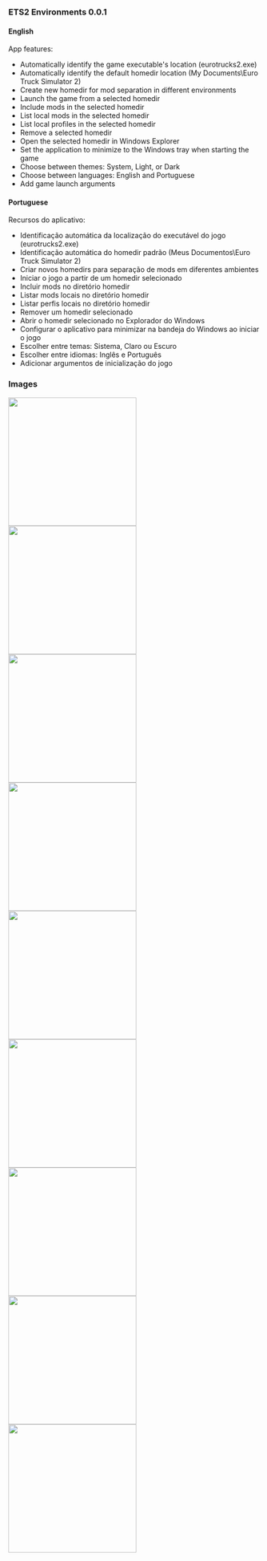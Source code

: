 ### ETS2 Environments 0.0.1

#### English

App features:
 - Automatically identify the game executable's location (eurotrucks2.exe)
 - Automatically identify the default homedir location (My Documents\Euro Truck Simulator 2)
 - Create new homedir for mod separation in different environments
 - Launch the game from a selected homedir
 - Include mods in the selected homedir
 - List local mods in the selected homedir
 - List local profiles in the selected homedir
 - Remove a selected homedir
 - Open the selected homedir in Windows Explorer
 - Set the application to minimize to the Windows tray when starting the game
 - Choose between themes: System, Light, or Dark
 - Choose between languages: English and Portuguese
 - Add game launch arguments

#### Portuguese

Recursos do aplicativo:
 - Identificação automática da localização do executável do jogo (eurotrucks2.exe)
 - Identificação automática do homedir padrão (Meus Documentos\Euro Truck Simulator 2)
 - Criar novos homedirs para separação de mods em diferentes ambientes
 - Iniciar o jogo a partir de um homedir selecionado
 - Incluir mods no diretório homedir
 - Listar mods locais no diretório homedir
 - Listar perfis locais no diretório homedir
 - Remover um homedir selecionado
 - Abrir o homedir selecionado no Explorador do Windows
 - Configurar o aplicativo para minimizar na bandeja do Windows ao iniciar o jogo
 - Escolher entre temas: Sistema, Claro ou Escuro
 - Escolher entre idiomas: Inglês e Português
 - Adicionar argumentos de inicialização do jogo


### Images

<p float="left">
  <img src="https://i.imgur.com/r3zwNl6.png" width="256" />
  <img src="https://i.imgur.com/fo2irEq.png" width="256" /> 
  <img src="https://i.imgur.com/9gL9HwT.png" width="256" />
  <img src="https://i.imgur.com/tcCrG9z.png" width="256" />
  <img src="https://i.imgur.com/JKnBtCV.png" width="256" />
  <img src="https://i.imgur.com/1tmiwn5.png" width="256" />
  <img src="https://i.imgur.com/6ACx3qa.png" width="256" />
  <img src="https://i.imgur.com/wa2nkpO.png" width="256" />
  <img src="https://i.imgur.com/lWeW6Et.png" width="256" />
</p>